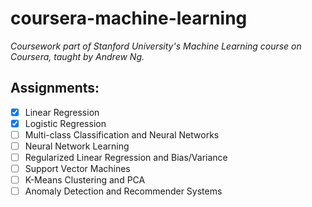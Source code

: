# coursera-machine-learning

*Coursework part of Stanford University's Machine Learning course on Coursera, taught by Andrew Ng.*

## Assignments:
- [x] Linear Regression
- [x] Logistic Regression
- [ ] Multi-class Classification and Neural Networks
- [ ] Neural Network Learning
- [ ] Regularized Linear Regression and Bias/Variance
- [ ] Support Vector Machines
- [ ] K-Means Clustering and PCA
- [ ] Anomaly Detection and Recommender Systems
